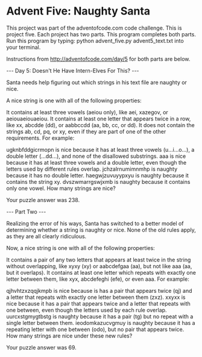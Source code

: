 # Advent Five: Naughty Santa

This project was part of the adventofcode.com code challenge. This is project five. Each project has two parts. This program completes both parts. Run this program by typing: python advent_five.py advent5_text.txt into your terminal.

Instructions from http://adventofcode.com/day/5 for both parts are below.

--- Day 5: Doesn't He Have Intern-Elves For This? ---

Santa needs help figuring out which strings in his text file are naughty or nice.

A nice string is one with all of the following properties:

It contains at least three vowels (aeiou only), like aei, xazegov, or aeiouaeiouaeiou.
It contains at least one letter that appears twice in a row, like xx, abcdde (dd), or aabbccdd (aa, bb, cc, or dd).
It does not contain the strings ab, cd, pq, or xy, even if they are part of one of the other requirements.
For example:

ugknbfddgicrmopn is nice because it has at least three vowels (u...i...o...), a double letter (...dd...), and none of the disallowed substrings.
aaa is nice because it has at least three vowels and a double letter, even though the letters used by different rules overlap.
jchzalrnumimnmhp is naughty because it has no double letter.
haegwjzuvuyypxyu is naughty because it contains the string xy.
dvszwmarrgswjxmb is naughty because it contains only one vowel.
How many strings are nice?

Your puzzle answer was 238.

--- Part Two ---

Realizing the error of his ways, Santa has switched to a better model of determining whether a string is naughty or nice. None of the old rules apply, as they are all clearly ridiculous.

Now, a nice string is one with all of the following properties:

It contains a pair of any two letters that appears at least twice in the string without overlapping, like xyxy (xy) or aabcdefgaa (aa), but not like aaa (aa, but it overlaps).
It contains at least one letter which repeats with exactly one letter between them, like xyx, abcdefeghi (efe), or even aaa.
For example:

qjhvhtzxzqqjkmpb is nice because is has a pair that appears twice (qj) and a letter that repeats with exactly one letter between them (zxz).
xxyxx is nice because it has a pair that appears twice and a letter that repeats with one between, even though the letters used by each rule overlap.
uurcxstgmygtbstg is naughty because it has a pair (tg) but no repeat with a single letter between them.
ieodomkazucvgmuy is naughty because it has a repeating letter with one between (odo), but no pair that appears twice.
How many strings are nice under these new rules?

Your puzzle answer was 69.
